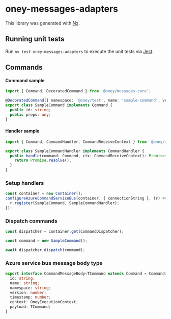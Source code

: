# oney-messages-adapters

This library was generated with [Nx](https://nx.dev).

## Running unit tests

Run `nx test oney-messages-adapters` to execute the unit tests via [Jest](https://jestjs.io).


## Commands

#### Command sample

```typescript
import { Command, DecoratedCommand } from '@oney/messages-core';

@DecoratedCommand({ namespace: '@oney/test', name: 'sample-command', version: 0 })
export class SampleCommand implements Command {
  public id: string;
  public props: any;
}
```

#### Handler sample

```typescript
import { Command, CommandHandler, CommandReceiveContext } from '@oney/messages-core';

export class SampleCommandHandler implements CommandHandler {
  public handle(command: Command, ctx: CommandReceiveContext): Promise<void> {
    return Promise.resolve();
  }
}
```

### Setup handlers

```typescript
const container = new Container();
configureAzureCommandServiceBus(container, { connectionString }, (r) => {
  r.register(SampleCommand, SampleCommandHandler);
});
```

### Dispatch commands

```typescript
const dispatcher = container.get(CommandDispatcher);

const command = new SampleCommand();

await dispatcher.dispatch(command);
```

### Azure service bus message body type 

```typescript
export interface CommandMessageBody<TCommand extends Command = Command> {
  id: string;
  name: string;
  namespace: string;
  version: number;
  timestamp: number;
  context: OneyExecutionContext;
  payload: TCommand;
}
```
